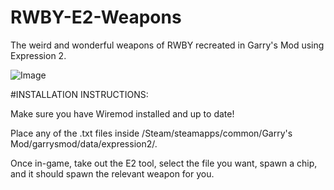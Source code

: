 RWBY-E2-Weapons
===============

The weird and wonderful weapons of RWBY recreated in Garry's Mod using Expression 2.

![Image](http://i.imgur.com/ABoGNUg.jpg)

#INSTALLATION INSTRUCTIONS:

Make sure you have Wiremod installed and up to date!

Place any of the .txt files inside /Steam/steamapps/common/Garry's Mod/garrysmod/data/expression2/. 

Once in-game, take out the E2 tool, select the file you want, spawn a chip, and it should spawn the relevant weapon for you.
